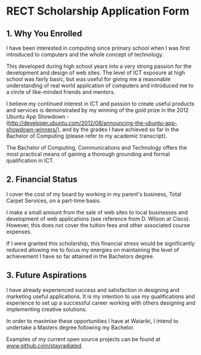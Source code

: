 


# RECT Scholarship Application Form

## 1. Why You Enrolled

I have been interested in computing since primary school when I was first introduced to computers and the whole concept of technology.

This developed during high school years into a very strong passion for the development and design of web sites. The level of ICT exposure at high school was fairly basic, but was useful for giving me a reasonable understanding of real world application of computers and introduced me to a circle of like-minded friends and mentors. 

I believe my continued interest in ICT and passion to create useful products and services is demonstrated by my winning of the gold prize in the 2012 Ubuntu App Showdown - (http://developer.ubuntu.com/2012/08/announcing-the-ubuntu-app-showdown-winners/), and by the grades I have achieved so far in the Bachelor of Computing (please refer to my academic transcript).

The Bachelor of Computing, Communications and Technology offers the most practical means of gaining a thorough grounding and formal qualification in ICT.




## 2. Financial Status

I cover the cost of my board by working in my parent's business, Total Carpet Services, on a part-time basis.

I make a small amount from the sale of web sites to local businesses and development of web applications (see reference from D. Wilson at Cisco).
However, this does not cover the tuition fees and other associated course expenses.

If I were granted this scholarship, this financial stress would be significantly reduced allowing me to focus my energies on maintaining the level of achievement I have so far attained in the Bachelors degree.




## 3. Future Aspirations

I have already experienced success and satisfaction in designing and marketing useful applications.
It is my intention to use my qualifications and experience to set up a successful career working with others designing and implementing creative solutions.

In order to maximise these opportunities I have at Waiariki, I intend to undertake a Masters degree following my Bachelor. 

Examples of my current open source projects can be found at www.github.com/stayradiated.





